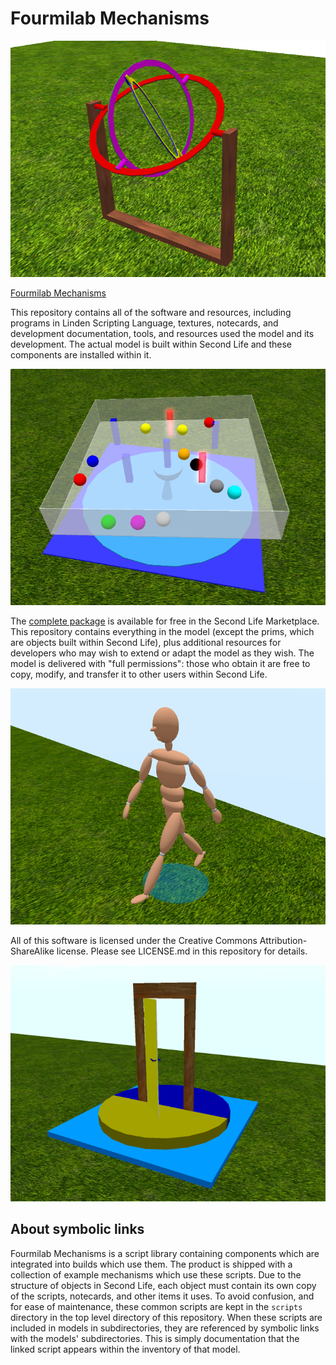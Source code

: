 # Fourmilab Mechanisms

![Fourmilab Mechanisms](marketplace/images/mechanisms_2.png)

[Fourmilab Mechanisms](https://marketplace.secondlife.com/p/Fourmilab-Mechanisms/20515612)

This repository contains all of the software and resources,
including programs in Linden Scripting Language, textures,
notecards, and development documentation, tools, and resources
used the model and its development.  The actual model is built
within Second Life and these components are installed within it.

![Fourmilab Mechanisms](marketplace/images/mechanisms_1.png)

The
[complete package](https://marketplace.secondlife.com/p/Fourmilab-Mechanisms/20515612)
is available for free in the Second Life Marketplace.  This
repository contains everything in the model (except the prims,
which are objects built within Second Life), plus additional
resources for developers who may wish to extend or adapt the
model as they wish.  The model is delivered with "full permissions":
those who obtain it are free to copy, modify, and transfer it to
other users within Second Life.

![Fourmilab Mechanisms](marketplace/images/mechanisms_14.png)

All of this software is licensed under the Creative Commons
Attribution-ShareAlike license.  Please see LICENSE.md in this
repository for details.

![Fourmilab Mechanisms](marketplace/images/mechanisms_5.png)

## About symbolic links

Fourmilab Mechanisms is a script library containing components
which are integrated into builds which use them.  The product
is shipped with a collection of example mechanisms which use
these scripts.  Due to the structure of objects in Second Life,
each object must contain its own copy of the scripts, notecards,
and other items it uses.  To avoid confusion, and for ease of
maintenance, these common scripts are kept in the `scripts`
directory in the top level directory of this repository.  When
these scripts are included in models in subdirectories, they are
referenced by symbolic links with the models' subdirectories.
This is simply documentation that the linked script appears within
the inventory of that model.
